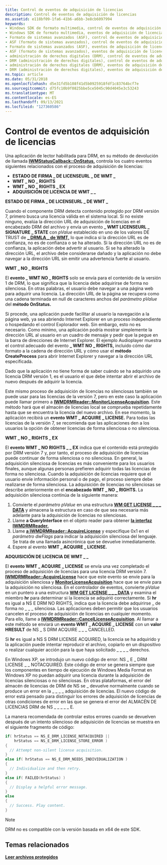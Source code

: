 ```yaml
---
title: Control de eventos de adquisición de licencias
description: Control de eventos de adquisición de licencias
ms.assetid: e118bf09-1fa6-41b6-a6bb-3e8cb6097994
keywords:
- Windows SDK de formato multimedia, control de eventos de adquisición de licencias
- Windows SDK de formato multimedia, eventos de adquisición de licencias
- Formato de sistemas avanzados (ASF), control de eventos de adquisición de licencias
- ASF (formato de sistemas avanzados), control de eventos de adquisición de licencias
- Formato de sistemas avanzados (ASF), eventos de adquisición de licencias
- ASF (formato de sistemas avanzados), eventos de adquisición de licencias
- administración de derechos digitales (DRM), control de eventos de adquisición de licencias
- DRM (administración de derechos digitales), control de eventos de adquisición de licencias
- administración de derechos digitales (DRM), eventos de adquisición de licencias
- DRM (administración de derechos digitales), eventos de adquisición de licencias
ms.topic: article
ms.date: 05/31/2018
ms.openlocfilehash: d5e31fd5b108f41d5b0925918fdf1c83764bcf7e
ms.sourcegitcommit: d75fc10b9f0825bbe5ce5045c90d4045e3c53243
ms.translationtype: MT
ms.contentlocale: es-ES
ms.lasthandoff: 09/13/2021
ms.locfileid: "127360586"
---
```

# <a name="handling-license-acquisition-events"></a>Control de eventos de adquisición de licencias

Una aplicación de lector habilitada para DRM, en su método de devolución de llamada [**IWMStatusCallback::OnStatus,**](/previous-versions/windows/desktop/api/Wmsdkidl/nf-wmsdkidl-iwmstatuscallback-onstatus) controla los cuatro eventos siguientes relacionados con el proceso de adquisición de licencias:

-   **ESTADO DE FIRMA \_ DE LICENSEURL \_ DE WMT \_**
-   **WMT \_ NO \_ RIGHTS**
-   **WMT \_ NO \_ RIGHTS \_ EX**
-   **ADQUISICIÓN DE LICENCIA DE WMT \_ \_**

**ESTADO DE FIRMA \_ DE LICENSEURL \_ DE WMT \_**

Cuando el componente DRM detecta contenido protegido por DRM versión 7, primero busca una licencia válida en el sistema local. Si no existe ninguno, evalúa la dirección URL de adquisición de licencias en el encabezado DRM del archivo y envía un evento **\_ WMT LICENSEURL \_ SIGNATURE \_ STATE** con *pValue* establecido en uno de los valores DE TRUST de [**\_ DRMLA \_ de WMT,**](/previous-versions/windows/desktop/api/wmsdkidl/ne-wmsdkidl-wmt_drmla_trust) lo que indica si la dirección URL es de confianza, no es de confianza o se ha alterado. Si la dirección URL no es de confianza, la aplicación debe advertir al usuario. Si se ha alterado la dirección URL, el archivo debe considerarse dañado y la aplicación no debe navegar a la dirección URL sin emitir una advertencia fuerte al usuario.

**WMT \_ NO \_ RIGHTS**

El **evento \_ WMT NO \_ RIGHTS** solo se envía para el contenido de la versión 1 de DRM, lo que significa que la licencia debe adquirirse de forma no silenciosa. En otras palabras, el usuario debe navegar a una página web para adquirir una licencia. La dirección URL de la página se recupera como una cadena terminada en null de caracteres anchos del *parámetro pValue* del **método OnStatus.**

Si procede, una aplicación puede facilitar al usuario la navegación a la página web, ya sea abriendo Internet Explorer en un proceso independiente o hospedando el control Explorador web. Sin embargo, esto no es necesario. Como mínimo, una aplicación podría mostrar simplemente la dirección URL al usuario en un cuadro de mensaje y pedir que la pegue en la barra de direcciones de Internet Explorer. El ejemplo Audioplayer muestra el control adecuado del evento **\_ WMT NO \_ RIGHTS,** incluido cómo dar formato a la cadena de dirección URL y cómo usar el **método CreateProcess** para abrir Internet Explorer y navegar a la dirección URL especificada.

Dado que la aplicación no tiene forma de saber cuándo se ha adquirido una licencia DRM versión 1, es el usuario el que debe intentar abrir el archivo de nuevo después de adquirir la licencia.

Este mismo proceso de adquisición de licencias no silenciosas también se puede usar para las licencias de la versión 7, pero en este caso la aplicación puede llamar primero a [**IWMDRMReader::MonitorLicenseAcquisition**](/previous-versions/windows/desktop/api/Wmsdkidl/nf-wmsdkidl-iwmdrmreader-monitorlicenseacquisition). Este método hará que el almacén de licencias local se comprueba repetidamente hasta que se encuentra la licencia del nuevo archivo. En ese momento, la aplicación recibirá un **evento WMT \_ ACQUIRE \_ LICENSE.** Para todas las licencias de la versión 7, se recomienda que las aplicaciones den a los usuarios la opción de obtener licencias de forma silenciosa o no silenciosa.

**WMT \_ NO \_ RIGHTS \_ EX**

El **evento WMT \_ NO RIGHTS \_ \_ EX** indica que el contenido está protegido por DRM versión 7 y, por tanto, el proceso de adquisición de licencias puede continuar de forma silenciosa o no silenciosa. En general, la adquisición silenciosa de licencias es más conveniente para los usuarios finales, aunque algunas personas prefieren adquirir todas las licencias de forma no silenciosa. Cuando la adquisición de licencias requiere que el usuario envíe información personal o de pago, el proceso siempre debe realizarse de forma silenciosa. La adquisición de licencias no silenciosas se describe anteriormente en el **encabezado WMT \_ NO \_ RIGHTS.** La adquisición silenciosa continúa de la siguiente manera:

1.  Convierte el *parámetro pValue* en una estructura [**WM GET LICENSE \_ \_ \_ DATA**](wm-get-license-data.md) y almacena la estructura en caso de que sea necesaria más adelante para la adquisición de licencias no silenciosas.
2.  Llame **a QueryInterface** en el objeto reader para obtener [**la interfaz IWMDRMReader.**](/previous-versions/windows/desktop/api/wmsdkidl/nn-wmsdkidl-iwmdrmreader)
3.  Llame [**a IWMDRMReader::AcquireLicense**](/previous-versions/windows/desktop/api/Wmsdkidl/nf-wmsdkidl-iwmdrmreader-acquirelicense) y especifique 0x1 en el *parámetro dwFlags* para indicar la adquisición silenciosa del lenguaje. Se trata de una llamada asincrónica que se devuelve inmediatamente.
4.  Espere al evento **WMT \_ ACQUIRE \_ LICENSE.**

**ADQUISICIÓN DE LICENCIA DE WMT \_ \_**

El **evento WMT \_ ACQUIRE \_ LICENSE** se envía una vez completado el proceso de adquisición de licencias para una licencia DRM versión 7. [**IWMDRMReader::AcquireLicense**](/previous-versions/windows/desktop/api/Wmsdkidl/nf-wmsdkidl-iwmdrmreader-acquirelicense) hace que este evento se envíe para la adquisición silenciosa y [**MonitorLicenseAcquisition**](/previous-versions/windows/desktop/api/Wmsdkidl/nf-wmsdkidl-iwmdrmreader-monitorlicenseacquisition) hace que se envíe para la adquisición no silenciosa. En el controlador de eventos, convierte *pValue* en un puntero a una estructura [**WM GET LICENSE \_ \_ \_ DATA**](wm-get-license-data.md) y examina el miembro **hr** para determinar si la licencia se adquirió correctamente. Si **hr** es igual a NS E DRM NO RIGHTS, indica que la licencia debe adquirirse \_ de forma no \_ \_ \_ silenciosa. Las aplicaciones deben permitir que los usuarios cancelen el proceso de adquisición de licencias en cualquier momento. Para ello, llame a [**IWMDRMReader::CancelLicenseAcquisition**](/previous-versions/windows/desktop/api/Wmsdkidl/nf-wmsdkidl-iwmdrmreader-cancellicenseacquisition). Al llamar a este método se enviará un **evento WMT \_ ACQUIRE \_ LICENSE** con un **valor HRESULT** de NS \_ S DRM ACQUIRE \_ \_ \_ CANCELLED.

Si **hr** es igual a NS S DRM LICENSE ACQUIRED, la licencia se ha adquirido y la aplicación puede intentar reproducir el archivo, copiarlo en un dispositivo o realizar cualquier acción para la que haya solicitado \_ \_ \_ \_ derechos.

En Windows XP, se introdujo un nuevo código de error: NS \_ E \_ DRM LICENSE \_ \_ NOTACQUIRED. Este código de error se genera siempre que los componentes en tiempo de ejecución de Windows Media Format en Windows XP no puedan adquirir una licencia durante la adquisición de licencias silenciosas o no silenciosas. En otras plataformas, el error del almacén de licencias de DRM de NS se \_ devuelve normalmente cuando se produce un error en la \_ \_ \_ \_ adquisición de licencias. El nuevo código de error está pensado para distinguir los errores de adquisición de licencias de otras condiciones de error en las que se genera el error del ALMACÉN DE LICENCIAS DRM de NS \_ \_ \_ \_ \_ E.

La manera recomendada de controlar estos errores cuando se devuelven después de un intento silencioso de adquisición de licencias se muestra en el siguiente fragmento de código:


```C++
if( hrStatus == NS_E_DRM_LICENSE_NOTACQUIRED || 
    hrStatus == NS_E_DRM_LICENSE_STORE_ERROR )
{
  // Attempt non-silent license acquisition.
}
else if( hrStatus == NS_E_DRM_NEEDS_INDIVIDUALIZATION )
{
  // Individualize and then retry.
}
else if( FAILED(hrStatus) )
{
  // Display a helpful error message.
}
else
{
  // Success. Play content.
}
```



> [!Note]  
> DRM no es compatible con la versión basada en x64 de este SDK.

 

## <a name="related-topics"></a>Temas relacionados

<dl> <dt>

[**Leer archivos protegidos**](reading-protected-files.md)
</dt> </dl>

 

 




